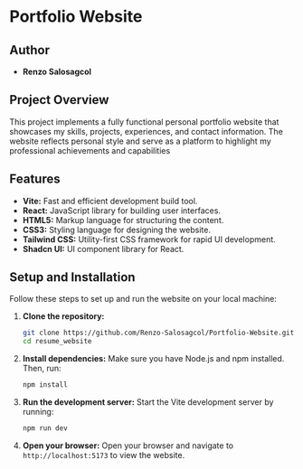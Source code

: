 # Portfolio Website
## Author
- **Renzo Salosagcol**
  
## Project Overview
This project implements a fully functional personal portfolio website that showcases my skills, projects, experiences, and contact information. The website reflects personal style and serve as a platform to highlight my professional achievements and capabilities

## Features

- **Vite:** Fast and efficient development build tool.
- **React:** JavaScript library for building user interfaces.
- **HTML5:** Markup language for structuring the content.
- **CSS3:** Styling language for designing the website.
- **Tailwind CSS:** Utility-first CSS framework for rapid UI development.
- **Shadcn UI:** UI component library for React.

## Setup and Installation

Follow these steps to set up and run the website on your local machine:

1. **Clone the repository:**
    ```bash
    git clone https://github.com/Renzo-Salosagcol/Portfolio-Website.git
    cd resume_website
    ```

2. **Install dependencies:**
    Make sure you have Node.js and npm installed. Then, run:
    ```bash
    npm install
    ```

3. **Run the development server:**
    Start the Vite development server by running:
    ```bash
    npm run dev
    ```

4. **Open your browser:**
    Open your browser and navigate to `http://localhost:5173` to view the website.
